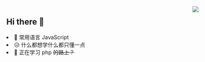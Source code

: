 <a href="https://github.com/anuraghazra/github-readme-stats">
  <img align="right" style="width:auto" src="https://github-readme-stats.vercel.app/api/top-langs/?username=Offline2008&layout=compact"/>
</a>
<h2>Hi there 👋</h2>
<li>🎯 常用语言 JavaScript</li>
<li>😥 什么都想学什么都只懂一点</li>
<li>🤔 正在学习 php <s>的路上？</s></li>

